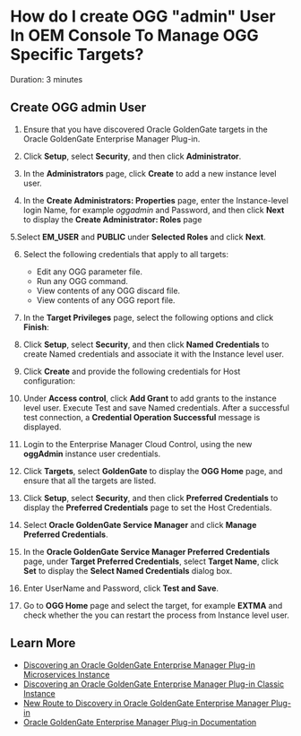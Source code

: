 # How do I create OGG "admin" User In OEM Console To Manage OGG Specific Targets?
Duration: 3 minutes

## Create OGG admin User

1. Ensure that you have discovered Oracle GoldenGate targets in the Oracle GoldenGate Enterprise Manager Plug-in.

2. Click **Setup**, select **Security**, and then click **Administrator**.

3. In the **Administrators** page, click **Create** to add a new instance level user.

4. In the **Create Administrators: Properties** page, enter the Instance-level login Name, for example *oggadmin* and Password, and then click **Next** to display the **Create Administrator: Roles** page

5.Select **EM_USER** and **PUBLIC** under **Selected Roles** and click **Next**.

6. Select the following credentials that apply to all targets:

    * Edit any OGG parameter file.
    * Run any OGG command.  
    * View contents of any OGG discard file.
    * View contents of any OGG report file.

7. In the **Target Privileges** page, select the following options and click **Finish**:

8. Click **Setup**, select **Security**, and then click **Named Credentials** to create Named credentials and associate it with the Instance level user.

9. Click **Create** and provide the following credentials for Host configuration:

10. Under **Access control**, click **Add Grant** to add grants to the instance level user. Execute Test and save Named credentials. After a successful test connection, a **Credential Operation Successful** message is displayed.

11. Login to the Enterprise Manager Cloud Control, using the new **oggAdmin** instance user credentials.

12. Click **Targets**, select **GoldenGate** to display the **OGG Home** page, and ensure that all the targets are listed.

13. Click **Setup**, select **Security**, and then click **Preferred Credentials** to display the **Preferred Credentials** page to set the Host Credentials.

14. Select **Oracle GoldenGate Service Manager** and click **Manage Preferred Credentials**.

15.	In the **Oracle GoldenGate Service Manager Preferred Credentials** page, under **Target Preferred Credentials**, select **Target Name**, click **Set** to display the **Select Named Credentials** dialog box.

16. Enter UserName and Password, click **Test and Save**.

17. Go to **OGG Home** page and select the target, for example **EXTMA** and check whether the you can restart the process from Instance level user.




## Learn More

* [Discovering an Oracle GoldenGate Enterprise Manager Plug-in Microservices Instance](https://docs.oracle.com/en/middleware/goldengate/emplugin/13.5.2/empug/discovering-oracle-goldengate-targets-ma-instance.html#GUID-A52B6240-189C-4DAB-A017-6358BBB9813B)
* [Discovering an Oracle GoldenGate Enterprise Manager Plug-in Classic Instance](https://docs.oracle.com/en/middleware/goldengate/emplugin/13.5.2/empug/discovering-oracle-goldengate-targets-classic-instance.html#GUID-DD1E8937-3ADE-40FA-9DE2-B01E5CC20D31)
* [New Route to Discovery in Oracle GoldenGate Enterprise Manager Plug-in](https://blogs.oracle.com/dataintegration/post/new-route-to-discovery-in-oracle-goldengate-enterprise-manager-plug-in-134200)
* [Oracle GoldenGate Enterprise Manager Plug-in Documentation](https://docs.oracle.com/en/middleware/goldengate/emplugin/index.html)
